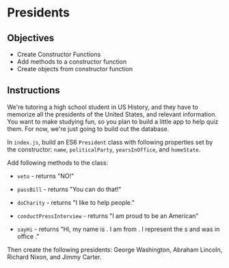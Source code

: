# Presidents

## Objectives

+ Create Constructor Functions
+ Add methods to a constructor function
+ Create objects from constructor function

## Instructions

We're tutoring a high school student in US History, and they have to memorize all the presidents of the United States, and relevant information. You want to make studying fun, so you plan to build a little app to help quiz them. For now, we're just going to build out the database.

In `index.js`, build an ES6 `President` class with following properties set by the constructor: `name`, `politicalParty`, `yearsInOffice`, and `homeState`.

Add following methods to the class:

+ `veto` - returns "NO!"

+ `passBill` - returns "You can do that!"

+ `doCharity` - returns "I like to help people."

+ `conductPressInterview` - returns "I am proud to be an American"

+ `sayHi` - returns "Hi, my name is <name>. I am from <homestate>. I represent the <politcalParty>s and was in office <yearsInOffice>."

Then create the following presidents: George Washington, Abraham Lincoln, Richard Nixon, and Jimmy Carter.
